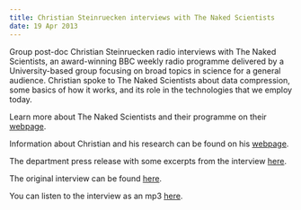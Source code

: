 ```yaml
---
title: Christian Steinruecken interviews with The Naked Scientists
date: 19 Apr 2013
---
```


Group post-doc Christian Steinruecken radio interviews with The Naked Scientists, an award-winning BBC weekly radio programme delivered by a University-based group focusing on broad topics in science for a general audience.  Christian spoke to The Naked Scientists about data compression, some basics of how it works, and its role in the technologies that we employ today.

Learn more about The Naked Scientists and their programme on their [webpage](http://www.thenakedscientists.com/HTML/about-us/).

Information about Christian and his research can be found on his [webpage](http://cstein.kings.cam.ac.uk/~chris/).

The department press release with some excerpts from the interview [here](http://www.eng.cam.ac.uk/news/stories/2013/Naked_Scientist_data_compression/).

The original interview can be found [here](http://www.thenakedscientists.com/HTML/content/interviews/interview/1000162/).

You can listen to the interview as an mp3 [here](http://nakeddiscovery.com/downloads/split_podcasts/13.03.21/Naked_Scientists_Show_13.03.21_1000580.mp3).
